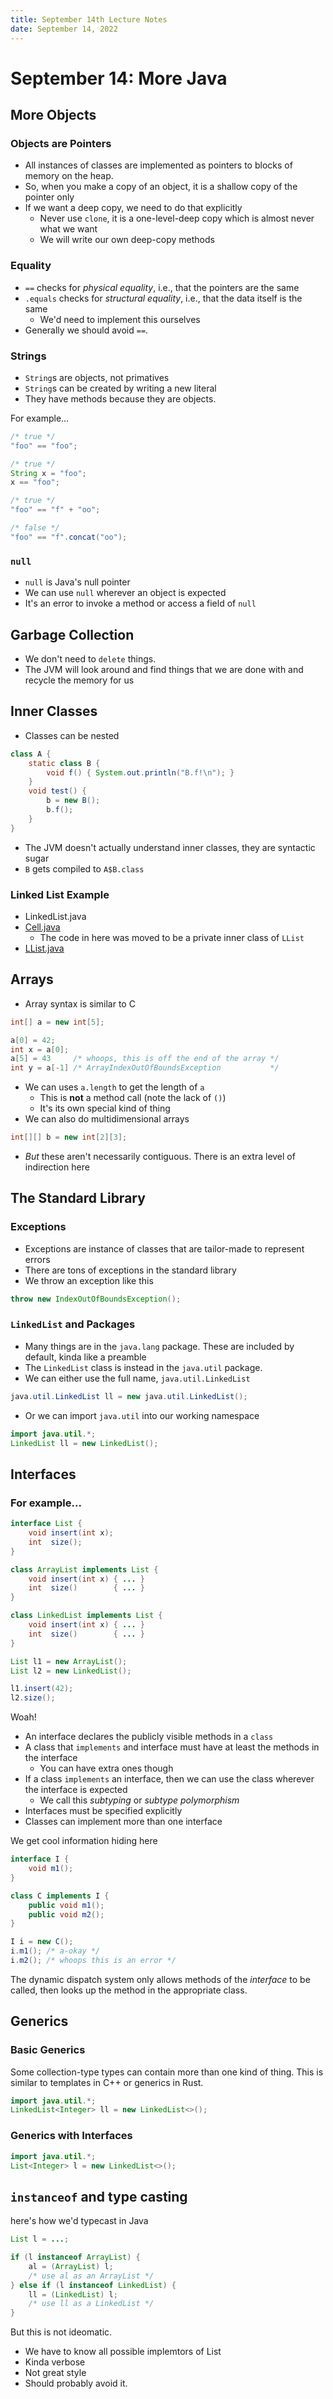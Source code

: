 ```yaml
---
title: September 14th Lecture Notes
date: September 14, 2022
---
```


# September 14: More Java

## More Objects

### Objects are Pointers

* All instances of classes are implemented as pointers to blocks of memory on the heap. 
* So, when you make a copy of an object, it is a shallow copy of the pointer only
* If we want a deep copy, we need to do that explicitly
  * Never use `clone`, it is a one-level-deep copy which is almost never what we want
  * We will write our own deep-copy methods

### Equality

* `==` checks for *physical equality*, i.e., that the pointers are the same
* `.equals` checks for *structural equality*, i.e., that the data itself is the same
  * We'd need to implement this ourselves
* Generally we should avoid `==`.

### Strings

* `String`s are objects, not primatives
* `String`s can be created by writing a new literal
* They have methods because they are objects.

For example...

```Java
/* true */
"foo" == "foo";

/* true */
String x = "foo";
x == "foo";

/* true */
"foo" == "f" + "oo";

/* false */
"foo" == "f".concat("oo");
```

### `null`

* `null` is Java's null pointer
* We can use `null` wherever an object is expected
* It's an error to invoke a method or access a field of `null`

## Garbage Collection

* We don't need to `delete` things.
* The JVM will look around and find things that we are done with and recycle the memory for us

## Inner Classes

* Classes can be nested

```Java
class A {
    static class B {
        void f() { System.out.println("B.f!\n"); }
    }
    void test() {
        b = new B();
        b.f();
    }
}
```
* The JVM doesn't actually understand inner classes, they are syntactic sugar
* `B` gets compiled to `A$B.class`

### Linked List Example

* LinkedList.java
* [Cell.java](./Cell.java)
  * The code in here was moved to be a private inner class of `LList`
* [LList.java](./LList.java)

## Arrays

* Array syntax is similar to C

```Java
int[] a = new int[5];

a[0] = 42;
int x = a[0];
a[5] = 43     /* whoops, this is off the end of the array */
int y = a[-1] /* ArrayIndexOutOfBoundsException           */
```

* We can uses `a.length` to get the length of `a`
  * This is **not** a method call (note the lack of `()`)
  * It's its own special kind of thing
* We can also do multidimensional arrays

```Java
int[][] b = new int[2][3];
```

* *But* these aren't necessarily contiguous. There is an extra level of indirection here

## The Standard Library

### Exceptions

* Exceptions are instance of classes that are tailor-made to represent errors
* There are tons of exceptions in the standard library
* We throw an exception like this

```Java
throw new IndexOutOfBoundsException();
```

### `LinkedList` and Packages

* Many things are in the `java.lang` package. These are included by default, kinda like a preamble
* The `LinkedList` class is instead in the `java.util` package.
* We can either use the full name, `java.util.LinkedList`

```Java
java.util.LinkedList ll = new java.util.LinkedList();
```

* Or we can import `java.util` into our working namespace
  
```Java
import java.util.*;
LinkedList ll = new LinkedList();
```

## Interfaces

### For example...

```Java
interface List {
    void insert(int x);
    int  size();
}

class ArrayList implements List {
    void insert(int x) { ... }
    int  size()        { ... } 
}

class LinkedList implements List {
    void insert(int x) { ... }
    int  size()        { ... } 
}

List l1 = new ArrayList();
List l2 = new LinkedList();

l1.insert(42);
l2.size();
```

Woah!

* An interface declares the publicly visible methods in a `class`
* A class that `implements` and interface must have at least the methods in the interface
  * You can have extra ones though
* If a class `implements` an interface, then we can use the class wherever the interface is expected
  * We call this *subtyping* or *subtype polymorphism*
* Interfaces must be specified explicitly
* Classes can implement more than one interface

We get cool information hiding here

```Java
interface I {
    void m1();
}

class C implements I {
    public void m1();
    public void m2();
}

I i = new C();
i.m1(); /* a-okay */
i.m2(); /* whoops this is an error */
```

The dynamic dispatch system only allows methods of the *interface* to be called, then looks up the method in the appropriate class.

## Generics

### Basic Generics

Some collection-type types can contain more than one kind of thing. This is similar to templates in C++ or generics in Rust.

```Java
import java.util.*;
LinkedList<Integer> ll = new LinkedList<>();
```

### Generics with Interfaces

```Java
import java.util.*;
List<Integer> l = new LinkedList<>();
```

## `instanceof` and type casting

here's how we'd typecast in Java

```Java
List l = ...;

if (l instanceof ArrayList) {
    al = (ArrayList) l;
    /* use al as an ArrayList */
} else if (l instanceof LinkedList) {
    ll = (LinkedList) l;
    /* use ll as a LinkedList */
}
```
But this is not ideomatic.

* We have to know all possible implemtors of List
* Kinda verbose
* Not great style
* Should probably avoid it.
